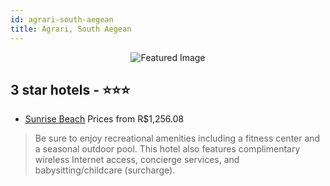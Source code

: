 ```yaml
---
id: agrari-south-aegean
title: Agrari, South Aegean
---
```


<center><img src="https://i.travelapi.com/hotels/4000000/3680000/3673200/3673166/781477e7_z.jpg" alt="Featured Image" /></center>


##  3 star hotels - ⭐️⭐️⭐️

-    [Sunrise Beach](https://us.hurb.com/hotels/agrari/sunrise-beach-JNP-JP441904?cmp=18055) Prices from R$1,256.08
   > Be sure to enjoy recreational amenities including a fitness center and a seasonal outdoor pool. This hotel also features complimentary wireless Internet access, concierge services, and babysitting/childcare (surcharge).
